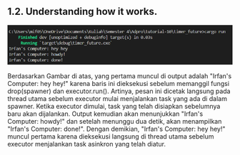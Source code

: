 ## 1.2. Understanding how it works.
![alt text](image.png)

Berdasarkan Gambar di atas, yang pertama muncul di output adalah "Irfan's Computer: hey hey!" karena baris ini dieksekusi sebelum memanggil fungsi drop(spawner) dan executor.run(). Artinya, pesan ini dicetak langsung pada thread utama sebelum executor mulai menjalankan task yang ada di dalam spawner. Ketika executor dimulai, task yang telah disiapkan sebelumnya baru akan dijalankan. Output kemudian akan menunjukkan "Irfan's Computer: howdy!" dan setelah menunggu dua detik, akan menampilkan "Irfan's Computer: done!". Dengan demikian, "Irfan's Computer: hey hey!" muncul pertama karena dieksekusi langsung di thread utama sebelum executor menjalankan task asinkron yang telah diatur.

